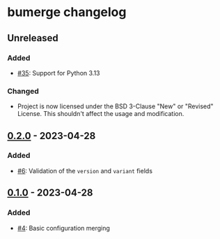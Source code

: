 <!--
SPDX-FileCopyrightText: © 2023 Nikita Karamov <me@kytta.dev>
SPDX-License-Identifier: CC-BY-4.0 OR BSD-3-Clause
-->

<!-- markdownlint-disable MD024 -->

# bumerge changelog

## Unreleased

### Added

- [#35](https://github.com/kytta/bumerge/pull/35):
  Support for Python 3.13

### Changed

- Project is now licensed under the BSD 3-Clause "New" or "Revised" License.
  This shouldn't affect the usage and modification.

## [0.2.0] - 2023-04-28

### Added

- [#6](https://github.com/kytta/bumerge/pull/6):
  Validation of the `version` and `variant` fields

## [0.1.0] - 2023-04-28

### Added

- [#4](https://github.com/kytta/bumerge/pull/4):
  Basic configuration merging

<!-- Per-version diffs -->

[0.1.0]: https://github.com/kytta/bumerge/compare/386c01fe45029a6d6ef1185cd364a37040795e26...v0.1.0
[0.2.0]: https://github.com/kytta/bumerge/compare/v0.1.0...v0.2.0
